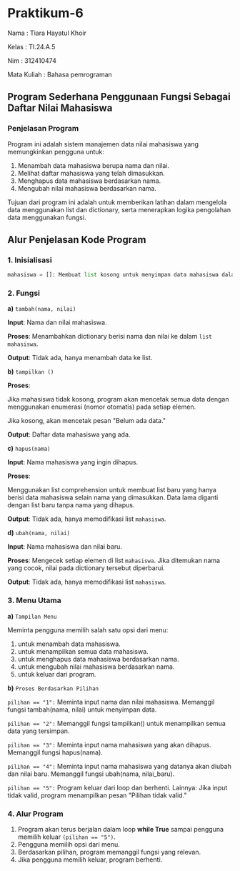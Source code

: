 # Praktikum-6

Nama : Tiara Hayatul Khoir

Kelas : TI.24.A.5

Nim : 312410474

Mata Kuliah : Bahasa pemrograman

## Program Sederhana Penggunaan Fungsi Sebagai Daftar Nilai Mahasiswa

### Penjelasan Program
Program ini adalah sistem manajemen data nilai mahasiswa yang memungkinkan pengguna untuk:
1. Menambah data mahasiswa berupa nama dan nilai.
2. Melihat daftar mahasiswa yang telah dimasukkan.
3. Menghapus data mahasiswa berdasarkan nama.
4. Mengubah nilai mahasiswa berdasarkan nama.

Tujuan dari program ini adalah untuk memberikan latihan dalam mengelola data menggunakan list dan dictionary, serta menerapkan logika pengolahan data menggunakan fungsi.

## Alur Penjelasan Kode Program

### 1. Inisialisasi
```python
mahasiswa = []: Membuat list kosong untuk menyimpan data mahasiswa dalam bentuk dictionary (contohnya: {"nama": "Budi", "nilai": 90}).
```

### 2. Fungsi 

**a)** `tambah(nama, nilai)`

**Input**: Nama dan nilai mahasiswa.

**Proses**: Menambahkan dictionary berisi nama dan nilai ke dalam `list mahasiswa`.

**Output**: Tidak ada, hanya menambah data ke list.

**b)** `tampilkan ()`

**Proses**:

Jika mahasiswa tidak kosong, program akan mencetak semua data dengan menggunakan enumerasi (nomor otomatis) pada setiap elemen.

Jika kosong, akan mencetak pesan "Belum ada data."

**Output**: Daftar data mahasiswa yang ada.

**c)** `hapus(nama)`

**Input**: Nama mahasiswa yang ingin dihapus.

**Proses**:

Menggunakan list comprehension untuk membuat list baru yang hanya berisi data mahasiswa selain nama yang dimasukkan. 
Data lama diganti dengan list baru tanpa nama yang dihapus.

**Output**: Tidak ada, hanya memodifikasi list `mahasiswa`.

**d)** `ubah(nama, nilai)`

**Input**: Nama mahasiswa dan nilai baru.

**Proses**:
Mengecek setiap elemen di list `mahasiswa`.
Jika ditemukan nama yang cocok, nilai pada dictionary tersebut diperbarui.

**Output**: Tidak ada, hanya memodifikasi list `mahasiswa`.

### 3. Menu Utama

**a)** `Tampilan Menu`

Meminta pengguna memilih salah satu opsi dari menu:
1. untuk menambah data mahasiswa.
2. untuk menampilkan semua data mahasiswa.
3. untuk menghapus data mahasiswa berdasarkan nama.
4. untuk mengubah nilai mahasiswa berdasarkan nama.
5. untuk keluar dari program.

**b)** `Proses Berdasarkan Pilihan`

`pilihan == "1":`
Meminta input nama dan nilai mahasiswa.
Memanggil fungsi tambah(nama, nilai) untuk menyimpan data.

`pilihan == "2":`
Memanggil fungsi tampilkan() untuk menampilkan semua data yang tersimpan.

`pilihan == "3":`
Meminta input nama mahasiswa yang akan dihapus.
Memanggil fungsi hapus(nama).

`pilihan == "4":`
Meminta input nama mahasiswa yang datanya akan diubah dan nilai baru.
Memanggil fungsi ubah(nama, nilai_baru).

`pilihan == "5":`
Program keluar dari loop dan berhenti.
Lainnya: Jika input tidak valid, program menampilkan pesan "Pilihan tidak valid."

### 4. Alur Program
1. Program akan terus berjalan dalam loop **while True** sampai pengguna memilih keluar `(pilihan == "5")`.
2. Pengguna memilih opsi dari menu.
3. Berdasarkan pilihan, program memanggil fungsi yang relevan.
4. Jika pengguna memilih keluar, program berhenti.


